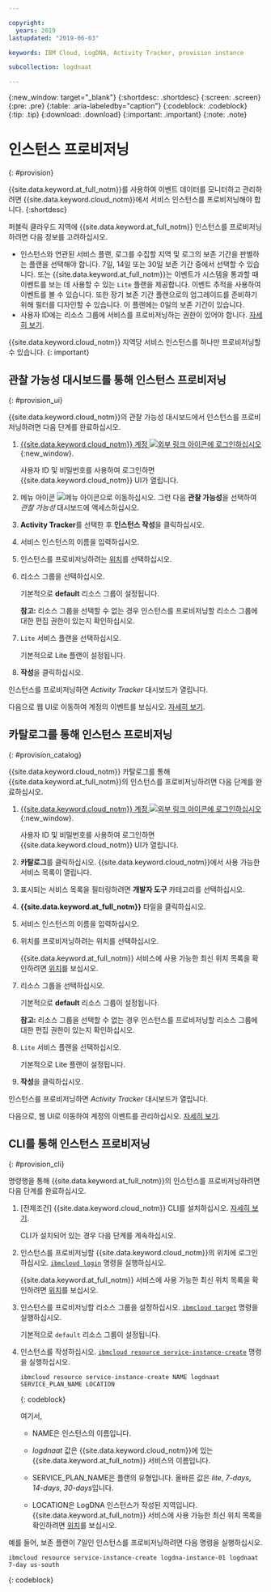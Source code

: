 ```yaml
---

copyright:
  years: 2019
lastupdated: "2019-06-03"

keywords: IBM Cloud, LogDNA, Activity Tracker, provision instance

subcollection: logdnaat

---
```


{:new_window: target="_blank"}
{:shortdesc: .shortdesc}
{:screen: .screen}
{:pre: .pre}
{:table: .aria-labeledby="caption"}
{:codeblock: .codeblock}
{:tip: .tip}
{:download: .download}
{:important: .important}
{:note: .note}

# 인스턴스 프로비저닝
{: #provision}

{{site.data.keyword.at_full_notm}}를 사용하여 이벤트 데이터를 모니터하고 관리하려면 {{site.data.keyword.cloud_notm}}에서 서비스 인스턴스를 프로비저닝해야 합니다.
{:shortdesc}

퍼블릭 클라우드 지역에 {{site.data.keyword.at_full_notm}} 인스턴스를 프로비저닝하려면 다음 정보를 고려하십시오.
* 인스턴스와 연관된 서비스 플랜, 로그를 수집할 지역 및 로그의 보존 기간을 판별하는 플랜을 선택해야 합니다. 7일, 14일 또는 30일 보존 기간 중에서 선택할 수 있습니다. 또는 {{site.data.keyword.at_full_notm}}는 이벤트가 시스템을 통과할 때 이벤트를 보는 데 사용할 수 있는 `Lite` 플랜을 제공합니다. 이벤트 추적을 사용하여 이벤트를 볼 수 있습니다. 또한 장기 보존 기간 플랜으로의 업그레이드를 준비하기 위해 필터를 디자인할 수 있습니다. 이 플랜에는 0일의 보존 기간이 있습니다.
* 사용자 ID에는 리소스 그룹에 서비스를 프로비저닝하는 권한이 있어야 합니다. [자세히 보기](/docs/services/Activity-Tracker-with-LogDNA?topic=logdnaat-iam#groups).


{{site.data.keyword.cloud_notm}} 지역당 서비스 인스턴스를 하나만 프로비저닝할 수 있습니다.
{: important}

## 관찰 가능성 대시보드를 통해 인스턴스 프로비저닝
{: #provision_ui}

{{site.data.keyword.cloud_notm}}의 관찰 가능성 대시보드에서 인스턴스를 프로비저닝하려면 다음 단계를 완료하십시오.

1. [{{site.data.keyword.cloud_notm}} 계정 ![외부 링크 아이콘](../../icons/launch-glyph.svg "외부 링크 아이콘")에 로그인하십시오](https://cloud.ibm.com/login){:new_window}.

	사용자 ID 및 비밀번호를 사용하여 로그인하면 {{site.data.keyword.cloud_notm}} UI가 열립니다.

2. 메뉴 아이콘 ![메뉴 아이콘](../../icons/icon_hamburger.svg)으로 이동하십시오. 그런 다음 **관찰 가능성**을 선택하여 *관찰 가능성* 대시보드에 액세스하십시오.

3. **Activity Tracker**를 선택한 후 **인스턴스 작성**을 클릭하십시오. 

4. 서비스 인스턴스의 이름을 입력하십시오.

5. 인스턴스를 프로비저닝하려는 [위치](/docs/services/Activity-Tracker-with-LogDNA?topic=logdnaat-regions)를 선택하십시오. 

6. 리소스 그룹을 선택하십시오. 

    기본적으로 **default** 리소스 그룹이 설정됩니다.

    **참고:** 리소스 그룹을 선택할 수 없는 경우 인스턴스를 프로비저닝할 리소스 그룹에 대한 편집 권한이 있는지 확인하십시오.

7. `Lite` 서비스 플랜을 선택하십시오. 

    기본적으로 Lite 플랜이 설정됩니다.

8. **작성**을 클릭하십시오.

인스턴스를 프로비저닝하면 *Activity Tracker* 대시보드가 열립니다. 

다음으로 웹 UI로 이동하여 계정의 이벤트를 보십시오. [자세히 보기](/docs/services/Activity-Tracker-with-LogDNA?topic=logdnaat-view_events).



## 카탈로그를 통해 인스턴스 프로비저닝
{: #provision_catalog}

{{site.data.keyword.cloud_notm}} 카탈로그를 통해 {{site.data.keyword.at_full_notm}}의 인스턴스를 프로비저닝하려면 다음 단계를 완료하십시오.

1. [{{site.data.keyword.cloud_notm}} 계정 ![외부 링크 아이콘](../../icons/launch-glyph.svg "외부 링크 아이콘")에 로그인하십시오](https://cloud.ibm.com/login){:new_window}.

	사용자 ID 및 비밀번호를 사용하여 로그인하면 {{site.data.keyword.cloud_notm}} UI가 열립니다.

2. **카탈로그**를 클릭하십시오. {{site.data.keyword.cloud_notm}}에서 사용 가능한 서비스 목록이 열립니다.

3. 표시되는 서비스 목록을 필터링하려면 **개발자 도구** 카테고리를 선택하십시오.

4. **{{site.data.keyword.at_full_notm}}** 타일을 클릭하십시오. 

5. 서비스 인스턴스의 이름을 입력하십시오.

6. 위치를 프로비저닝하려는 위치를 선택하십시오. 

    {{site.data.keyword.at_full_notm}} 서비스에 사용 가능한 최신 위치 목록을 확인하려면 [위치](/docs/services/Activity-Tracker-with-LogDNA?topic=logdnaat-regions)를 보십시오.

7. 리소스 그룹을 선택하십시오. 

    기본적으로 **default** 리소스 그룹이 설정됩니다.

    **참고:** 리소스 그룹을 선택할 수 없는 경우 인스턴스를 프로비저닝할 리소스 그룹에 대한 편집 권한이 있는지 확인하십시오.

8. `Lite` 서비스 플랜을 선택하십시오. 

    기본적으로 Lite 플랜이 설정됩니다.

9. **작성**을 클릭하십시오.

인스턴스를 프로비저닝하면 *Activity Tracker* 대시보드가 열립니다. 

다음으로, 웹 UI로 이동하여 계정의 이벤트를 관리하십시오. [자세히 보기](/docs/services/Activity-Tracker-with-LogDNA?topic=logdnaat-launch#launch).


## CLI를 통해 인스턴스 프로비저닝
{: #provision_cli}

명령행을 통해 {{site.data.keyword.at_full_notm}}의 인스턴스를 프로비저닝하려면 다음 단계를 완료하십시오.

1. [전제조건] {{site.data.keyword.cloud_notm}} CLI를 설치하십시오. [자세히 보기](/docs/cli?topic=cloud-cli-ibmcloud-cli#ibmcloud-cli).

   CLI가 설치되어 있는 경우 다음 단계를 계속하십시오.

2. 인스턴스를 프로비저닝할 {{site.data.keyword.cloud_notm}}의 위치에 로그인하십시오. [`ibmcloud login`](/docs/cli/reference/ibmcloud?topic=cloud-cli-ibmcloud_cli#ibmcloud_login) 명령을 실행하십시오.

    {{site.data.keyword.at_full_notm}} 서비스에 사용 가능한 최신 위치 목록을 확인하려면 [위치](/docs/services/Activity-Tracker-with-LogDNA?topic=logdnaat-regions)를 보십시오.

3. 인스턴스를 프로비저닝할 리소스 그룹을 설정하십시오. [`ibmcloud target`](/docs/cli/reference/ibmcloud?topic=cloud-cli-ibmcloud_cli#ibmcloud_target) 명령을 실행하십시오.

    기본적으로 `default` 리소스 그룹이 설정됩니다.

4. 인스턴스를 작성하십시오.  [`ibmcloud resource service-instance-create`](/docs/cli/reference/ibmcloud?topic=cloud-cli-ibmcloud_commands_resource#ibmcloud_resource_service_instance_create) 명령을 실행하십시오.

    ```
    ibmcloud resource service-instance-create NAME logdnaat SERVICE_PLAN_NAME LOCATION
    ```
    {: codeblock}

    여기서,

    * NAME은 인스턴스의 이름입니다.

    * *logdnaat* 값은 {{site.data.keyword.cloud_notm}}에 있는 {{site.data.keyword.at_full_notm}} 서비스의 이름입니다.

    * SERVICE_PLAN_NAME은 플랜의 유형입니다. 올바른 값은 *lite*, *7-days*, *14-days*, *30-days*입니다.
    
    * LOCATION은 LogDNA 인스턴스가 작성된 지역입니다. {{site.data.keyword.at_full_notm}} 서비스에 사용 가능한 최신 위치 목록을 확인하려면 [위치](/docs/services/Activity-Tracker-with-LogDNA?topic=logdnaat-regions)를 보십시오.

    
예를 들어, 보존 플랜이 7일인 인스턴스를 프로비저닝하려면 다음 명령을 실행하십시오.

```
ibmcloud resource service-instance-create logdna-instance-01 logdnaat 7-day us-south
```
{: codeblock}



